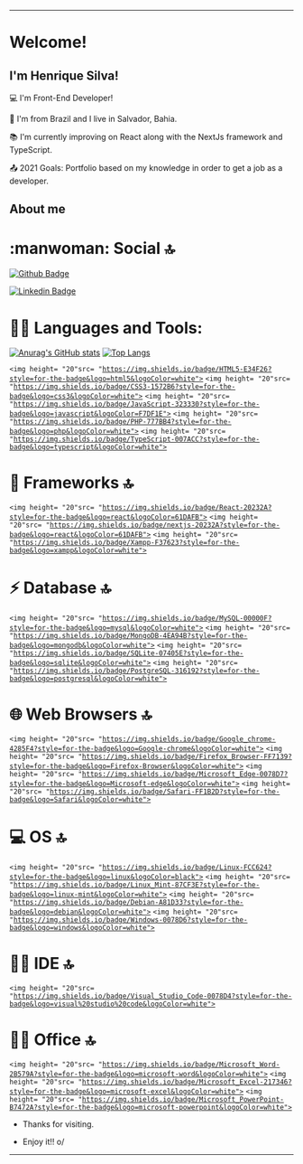 ----------------------------------------------------------------------------

# Welcome!

 

## I'm Henrique Silva!

 
:computer: I'm Front-End Developer!

:house_with_garden: I'm from Brazil and I live in Salvador, Bahia.

:books: I'm currently improving on React along with the NextJs framework and TypeScript.

:outbox_tray: 2021 Goals: Portfolio based on my knowledge in order to get a job as a developer.

 

## About me


# :manwoman: Social :top:


[![Github Badge](https://img.shields.io/badge/-Github-000?style=flat-square&logo=Github&logoColor=white&link=LINK_GIT)](https://github.com/HenriqueMVSS)

[![Linkedin Badge](https://img.shields.io/badge/LinkedIn-0077B5?style=flat-square&logo=linkedin&logoColor=white)](https://www.linkedin.com/in/henrique-silva-32b230191/) 

# :woman_technologist: Languages and Tools:

[![Anurag's GitHub stats](https://github-readme-stats.vercel.app/api?username=HenriqueMVSS&show_icons=true&theme=radical)](https://github.com/HenriqueMVSS/github-readme-stats)
[![Top Langs](https://github-readme-stats.vercel.app/api/top-langs/?username=HenriqueMVSS)](https://github.com/HenriqueMVSS/github-readme-stats)

<code><img height= "20"src= "https://img.shields.io/badge/HTML5-E34F26?style=for-the-badge&logo=html5&logoColor=white"></code>
<code><img height= "20"src= "https://img.shields.io/badge/CSS3-1572B6?style=for-the-badge&logo=css3&logoColor=white"></code>
<code><img height= "20"src= "https://img.shields.io/badge/JavaScript-323330?style=for-the-badge&logo=javascript&logoColor=F7DF1E"></code>
<code><img height= "20"src= "https://img.shields.io/badge/PHP-777BB4?style=for-the-badge&logo=php&logoColor=white"></code>
<code><img height= "20"src= "https://img.shields.io/badge/TypeScript-007ACC?style=for-the-badge&logo=typescript&logoColor=white"></code>

# :rocket: Frameworks :top:

<code><img height= "20"src= "https://img.shields.io/badge/React-20232A?style=for-the-badge&logo=react&logoColor=61DAFB"></code>
<code><img height= "20"src= "https://img.shields.io/badge/nextjs-20232A?style=for-the-badge&logo=react&logoColor=61DAFB"></code>
<code><img height= "20"src= "https://img.shields.io/badge/Xampp-F37623?style=for-the-badge&logo=xampp&logoColor=white"></code>

# :zap: Database :top:

<code><img height= "20"src= "https://img.shields.io/badge/MySQL-00000F?style=for-the-badge&logo=mysql&logoColor=white"></code>
<code><img height= "20"src= "https://img.shields.io/badge/MongoDB-4EA94B?style=for-the-badge&logo=mongodb&logoColor=white"></code>
<code><img height= "20"src= "https://img.shields.io/badge/SQLite-07405E?style=for-the-badge&logo=sqlite&logoColor=white"></code>
<code><img height= "20"src= "https://img.shields.io/badge/PostgreSQL-316192?style=for-the-badge&logo=postgresql&logoColor=white"></code>

# :globe_with_meridians: Web Browsers :top:

<code><img height= "20"src= "https://img.shields.io/badge/Google_chrome-4285F4?style=for-the-badge&logo=Google-chrome&logoColor=white"></code>
<code><img height= "20"src= "https://img.shields.io/badge/Firefox_Browser-FF7139?style=for-the-badge&logo=Firefox-Browser&logoColor=white"></code>
<code><img height= "20"src= "https://img.shields.io/badge/Microsoft_Edge-0078D7?style=for-the-badge&logo=Microsoft-edge&logoColor=white"></code>
<code><img height= "20"src= "https://img.shields.io/badge/Safari-FF1B2D?style=for-the-badge&logo=Safari&logoColor=white"></code>

# :computer: OS :top:

<code><img height= "20"src= "https://img.shields.io/badge/Linux-FCC624?style=for-the-badge&logo=linux&logoColor=black"></code>
<code><img height= "20"src= "https://img.shields.io/badge/Linux_Mint-87CF3E?style=for-the-badge&logo=linux-mint&logoColor=white"></code>
<code><img height= "20"src= "https://img.shields.io/badge/Debian-A81D33?style=for-the-badge&logo=debian&logoColor=white"></code>
<code><img height= "20"src= "https://img.shields.io/badge/Windows-0078D6?style=for-the-badge&logo=windows&logoColor=white"></code>

# :woman_technologist: IDE :top:

<code><img height= "20"src= "https://img.shields.io/badge/Visual_Studio_Code-0078D4?style=for-the-badge&logo=visual%20studio%20code&logoColor=white"></code>

# :man_technologist: Office :top:

<code><img height= "20"src= "https://img.shields.io/badge/Microsoft_Word-2B579A?style=for-the-badge&logo=microsoft-word&logoColor=white"></code>
<code><img height= "20"src= "https://img.shields.io/badge/Microsoft_Excel-217346?style=for-the-badge&logo=microsoft-excel&logoColor=white"></code>
<code><img height= "20"src= "https://img.shields.io/badge/Microsoft_PowerPoint-B7472A?style=for-the-badge&logo=microsoft-powerpoint&logoColor=white"></code>

- Thanks for visiting.

- Enjoy it!! o/

----------------------------------------------------------------------------------
